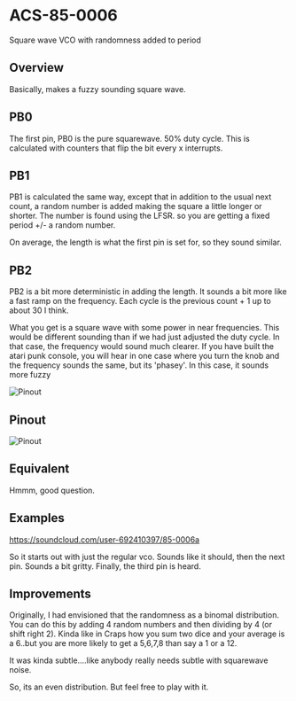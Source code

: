 # ACS-85-0006

Square wave VCO with randomness added to period


## Overview

Basically, makes a fuzzy sounding square wave.

## PB0

The first pin, PB0 is the pure squarewave. 50% duty cycle.
This is calculated with counters that flip the bit every x interrupts.

## PB1

PB1 is calculated the same way, except that in addition to the usual next count, a random number is 
added making the square a little longer or shorter.  The number is found using the LFSR.
so you are getting a fixed period +/- a random number.

On average, the length is what the first pin is set for, so they sound similar.

## PB2

PB2 is a bit more deterministic in adding the length.  It sounds a bit more like a fast ramp on the frequency.
Each cycle is the previous count + 1 up to about 30 I think.

What you get is a square wave with some power in near frequencies.  This would be different sounding than if we had just
adjusted the duty cycle.  In that case, the frequency would sound much clearer.  If you have built the atari punk console, you will hear
in one case where you turn the knob and the frequency sounds the same, but its 'phasey'.  In this case, it sounds more fuzzy


![Pinout](https://github.com/robstave/ArduinoComponentSketches/blob/master/ACS-85%20ATTiny85%20sketches/ACS-85-0006/images/ACS-85-0006-period.png)


## Pinout

![Pinout](https://github.com/robstave/ArduinoComponentSketches/blob/master/ACS-85%20ATTiny85%20sketches/ACS-85-0006/images/ACS-85-0006.png)

## Equivalent

Hmmm, good question.

## Examples

 https://soundcloud.com/user-692410397/85-0006a

 So it starts out with just the regular vco.  Sounds like it should, then the next
 pin. Sounds a bit gritty.  Finally, the third pin is heard.

## Improvements

Originally, I had envisioned that the randomness as a binomal distribution.
You can do this by adding 4 random numbers and then dividing by 4  (or shift right 2).  Kinda like in Craps how you sum two dice and your average is a 6..but you are more likely to get a 5,6,7,8 than say a 1 or a 12.

It was kinda subtle....like anybody really needs subtle with squarewave noise.

So, its an even distribution.  But feel free to play with it.
